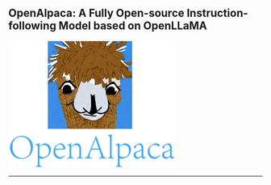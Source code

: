## OpenAlpaca: A Fully Open-source Instruction-following Model based on OpenLLaMA

<img src="./image.png" width="330" height="250">

****
